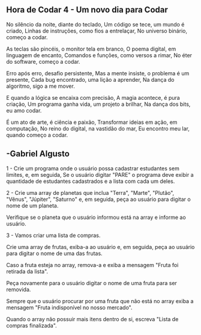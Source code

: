 Hora de Codar 4 - Um novo dia para Codar
-
No silêncio da noite, diante do teclado,
Um código se tece, um mundo é criado,
Linhas de instruções, como fios a entrelaçar,
No universo binário, começo a codar.

As teclas são pincéis, o monitor tela em branco,
O poema digital, em linguagem de encanto,
Comandos e funções, como versos a rimar,
No éter do software, começo a codar.

Erro após erro, desafio persistente,
Mas a mente insiste, o problema é um presente,
Cada bug encontrado, uma lição a aprender,
Na dança do algoritmo, sigo a me mover.

E quando a lógica se encaixa com precisão,
A magia acontece, é pura criação,
Um programa ganha vida, um projeto a brilhar,
Na dança dos bits, eu amo codar.

É um ato de arte, é ciência e paixão,
Transformar ideias em ação, em computação,
No reino do digital, na vastidão do mar,
Eu encontro meu lar, quando começo a codar.

-Gabriel Algusto
-
1 - Crie um programa onde o usuário possa cadastrar estudantes sem limites, e, em seguida, Se o usuário digitar "PARE" o programa deve exibir a quantidade de estudantes cadastrados e a lista com cada um deles.

2 - Crie uma array de planetas que inclua "Terra", "Marte", "Plutão", "Vênus", "Júpiter", "Saturno"  e, em seguida, peça ao usuário para digitar o nome de um planeta. 

Verifique se o planeta que o usuário informou está na array e informe ao usuário.

3 - Vamos criar uma lista de compras. 

Crie uma array de frutas, exiba-a ao usuário e, em seguida, peça ao usuário para digitar o nome de uma das frutas.

Caso a fruta esteja no array, remova-a e exiba a mensagem "Fruta foi retirada da lista". 

Peça novamente para o usuário digitar o nome de uma fruta para ser removida. 

Sempre que o usuário procurar por uma fruta que não está no array exiba a mensagem "Fruta indisponível no nosso mercado". 

Quando o array não possuir mais itens dentro de si, escreva "Lista de compras finalizada".
